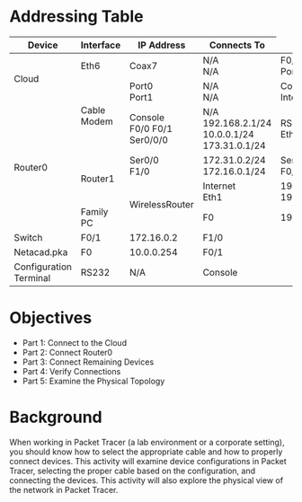 
# Addressing Table
<body>
    <div>
        <table>
            <thead>
                <tr>
                    <th>Device</th>
                    <th>Interface</th>
                    <th>IP Address</th>
                    <th>Connects To</th>
                </tr>
            </thead>
            <tbody>
                <tr>
                    <td rowspan="2">Cloud</td>
                    <td>Eth6</td>
                    <td>Coax7</td>
                    <td>
                        <span>N/A</span><br>
                        <span>N/A</span>
                    </td>
                    <td>
                        <span>F0/0</span><br>
                        <span>Port0</span>
                    </td>
                </tr>
                <tr>
                    <td rowspan="2">Cable Modem</td>
                    <td>
                        <span>Port0</span><br>
                        <span>Port1</span>
                    </td>
                    <td>
                        <span>N/A</span><br>
                        <span>N/A</span>
                    </td>
                    <td>
                        <span>Coax7</span><br>
                        <span>Internet</span>
                    </td>
                </tr>
                <tr>
                    <td rowspan="4">Router0</td>
                    <td>
                        <span>Console</span><br>
                        <span>F0/0</span>
                        <span>F0/1</span>
                        <span>Ser0/0/0</span>
                    </td>
                    <td>
                        <span>N/A</span><br>
                        <span>192.168.2.1/24</span>
                        <span>10.0.0.1/24</span>
                        <span>173.31.0.1/24</span>
                    </td>
                    <td>
                        <span>RS232</span><br>
                        <span>Eth6</span>
                        <span>F0</span>
                        <span>Ser0/0</span>
                    </td>
                </tr>
                <tr>
                    <td rowspan="2">Router1</td>
                    <td>
                        <span>Ser0/0</span><br>
                        <span>F1/0</span>
                    </td>
                    <td>
                        <span>172.31.0.2/24</span><br>
                        <span>172.16.0.1/24</span>
                    </td>
                    <td>
                        <span>Ser0/0/0</span><br>
                        <span>F0/1</span>
                    </td>
                </tr>
                <tr>
                    <td rowspan="2">WirelessRouter</td>
                    <td>
                        <span>Internet</span><br>
                        <span>Eth1</span>
                    </td>
                    <td>
                        <span>192.168.2.2/24</span><br>
                        <span>192.168.1.1</span>
                    </td>
                    <td>
                        <span>Port1</span><br>
                        <span>F0</span>
                    </td>
                </tr>
                <tr>
                    <td>Family PC</td>
                    <td>F0</td>
                    <td>192.168.1.1</td>
                    <td>Eth1</td>
                </tr>
                <tr>
                    <td>Switch</td>
                    <td>F0/1</td>
                    <td>172.16.0.2</td>
                    <td>F1/0</td>
                </tr>
                <tr>
                    <td>Netacad.pka</td>
                    <td>F0</td>
                    <td>10.0.0.254</td>
                    <td>F0/1</td>
                </tr>
                <tr>
                    <td>Configuration Terminal</td>
                    <td>RS232</td>
                    <td>N/A</td>
                    <td>Console</td>
                </tr>
            </tbody>
        </table>
    </div>
</body>

# Objectives
- Part 1: Connect to the Cloud
- Part 2: Connect Router0
- Part 3: Connect Remaining Devices
- Part 4: Verify Connections
- Part 5: Examine the Physical Topology 

# Background
When working in Packet Tracer (a lab environment or a corporate setting), you should know how to select the appropriate cable and how to properly connect devices. This activity will examine device configurations in Packet Tracer, selecting the proper cable based on the configuration, and connecting the devices. This activity will also explore the physical view of the network in Packet Tracer.
